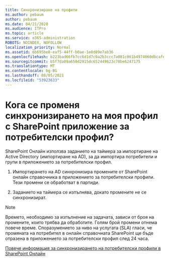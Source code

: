 ```yaml
---
title: Синхронизиране на профили
ms.author: pebaum
author: pebaum
ms.date: 04/21/2020
ms.audience: ITPro
ms.topic: article
ms.service: o365-administration
ROBOTS: NOINDEX, NOFOLLOW
localization_priority: Normal
ms.assetid: 6b695be8-eaf5-44ff-b0ae-1e0d89e7ab36
ms.openlocfilehash: b223bad66fb7cc6d1d7c0a2b3ccc7a081c061b4974060dbcafec84dfb24eb782
ms.sourcegitcommit: b5f7da89a650d2915dc652449623c78be6247175
ms.translationtype: MT
ms.contentlocale: bg-BG
ms.lasthandoff: 08/05/2021
ms.locfileid: "53923633"
---
```

# <a name="when-do-my-profile-changes-sync-to-the-sharepoint-user-profile-application"></a>Кога се променя синхронизирането на моя профил с SharePoint приложение за потребителски профил?

SharePoint Онлайн използва заданието на таймера за импортиране на Active Directory (импортиране на AD), за да импортира потребители и групи в приложението за потребителски профил. 
  
1. Импортирането на AD синхронизира промените от SharePoint онлайн справочника в приложението за потребителски профили. Тези промени се обработват в партиди.
    
2. Заданието на таймера се изпълнява, докато промените не се синхронизират.
    
> [!NOTE]
> Времето, необходимо за изпълнение на задачата, зависи от броя на промените, които трябва да обработите. Голям брой промени отнема повече време. Споразумението за ниво на услугата (SLA) гласи, че промяната на потребител в онлайн справочната SharePoint ще бъде отразена в приложението за потребителски профил след 24 часа. 
  
[Повече информация за синхронизирането на потребителски профили в SharePoint Онлайн](https://go.microsoft.com/fwlink/?linkid=875671)
  

